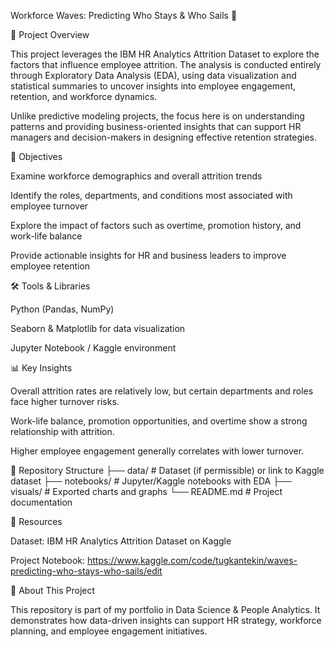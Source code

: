 Workforce Waves: Predicting Who Stays & Who Sails 🌊

📌 Project Overview

This project leverages the IBM HR Analytics Attrition Dataset to explore the factors that influence employee attrition. The analysis is conducted entirely through Exploratory Data Analysis (EDA), using data visualization and statistical summaries to uncover insights into employee engagement, retention, and workforce dynamics.

Unlike predictive modeling projects, the focus here is on understanding patterns and providing business-oriented insights that can support HR managers and decision-makers in designing effective retention strategies.

🎯 Objectives

Examine workforce demographics and overall attrition trends

Identify the roles, departments, and conditions most associated with employee turnover

Explore the impact of factors such as overtime, promotion history, and work-life balance

Provide actionable insights for HR and business leaders to improve employee retention

🛠️ Tools & Libraries

Python (Pandas, NumPy)

Seaborn & Matplotlib for data visualization

Jupyter Notebook / Kaggle environment

📊 Key Insights

Overall attrition rates are relatively low, but certain departments and roles face higher turnover risks.

Work-life balance, promotion opportunities, and overtime show a strong relationship with attrition.

Higher employee engagement generally correlates with lower turnover.

📂 Repository Structure
├── data/                # Dataset (if permissible) or link to Kaggle dataset
├── notebooks/           # Jupyter/Kaggle notebooks with EDA
├── visuals/             # Exported charts and graphs
└── README.md            # Project documentation

🔗 Resources

Dataset: IBM HR Analytics Attrition Dataset on Kaggle

Project Notebook: https://www.kaggle.com/code/tugkantekin/waves-predicting-who-stays-who-sails/edit

📢 About This Project

This repository is part of my portfolio in Data Science & People Analytics. It demonstrates how data-driven insights can support HR strategy, workforce planning, and employee engagement initiatives.
